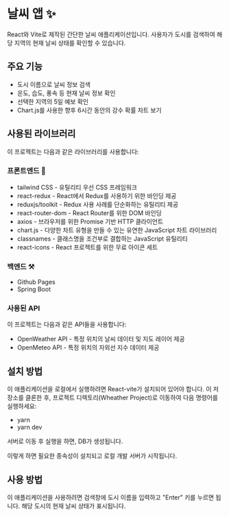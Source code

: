# 날씨 앱 ✨

React와 Vite로 제작된 간단한 날씨 애플리케이션입니다. 사용자가 도시를 검색하여 해당 지역의 현재 날씨 상태를 확인할 수 있습니다.

## 주요 기능

- 도시 이름으로 날씨 정보 검색
- 온도, 습도, 풍속 등 현재 날씨 정보 확인
- 선택한 지역의 5일 예보 확인
- Chart.js를 사용한 향후 6시간 동안의 강수 확률 차트 보기

## 사용된 라이브러리

이 프로젝트는 다음과 같은 라이브러리를 사용합니다:

### 프론트엔드 🎨

- tailwind CSS - 유틸리티 우선 CSS 프레임워크
- react-redux - React에서 Redux를 사용하기 위한 바인딩 제공
- reduxjs/toolkit - Redux 사용 사례를 단순화하는 유틸리티 제공
- react-router-dom - React Router를 위한 DOM 바인딩
- axios - 브라우저를 위한 Promise 기반 HTTP 클라이언트
- chart.js - 다양한 차트 유형을 만들 수 있는 유연한 JavaScript 차트 라이브러리
- classnames - 클래스명을 조건부로 결합하는 JavaScript 유틸리티
- react-icons - React 프로젝트를 위한 무료 아이콘 세트

### 백엔드 ⚒️

- Github Pages
- Spring Boot

### 사용된 API

이 프로젝트는 다음과 같은 API들을 사용합니다:

- OpenWeather API - 특정 위치의 날씨 데이터 및 지도 레이어 제공
- OpenMeteo API - 특정 위치의 자외선 지수 데이터 제공

## 설치 방법

이 애플리케이션을 로컬에서 실행하려면 React-vite가 설치되어 있어야 합니다. 이 저장소를 클론한 후, 프로젝트 디렉토리(Wheather Project)로 이동하여 다음 명령어를 실행하세요:

- yarn
- yarn dev

서버로 이동 후 실행을 하면, DB가 생성됩니다.

이렇게 하면 필요한 종속성이 설치되고 로컬 개발 서버가 시작됩니다.

## 사용 방법

이 애플리케이션을 사용하려면 검색창에 도시 이름을 입력하고 "Enter" 키를 누르면 됩니다. 해당 도시의 현재 날씨 상태가 표시됩니다.
